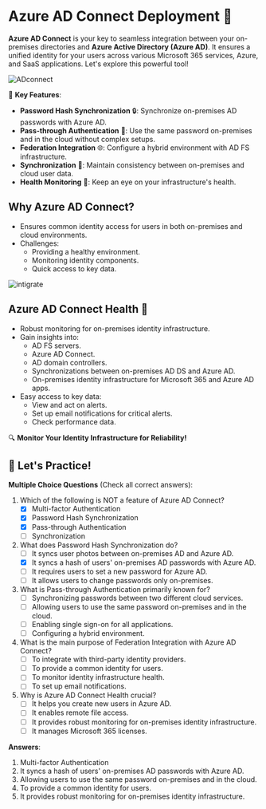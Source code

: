 # Azure AD Connect Deployment 🚀

**Azure AD Connect** is your key to seamless integration between your on-premises directories and **Azure Active Directory (Azure AD)**. It ensures a unified identity for your users across various Microsoft 365 services, Azure, and SaaS applications. Let's explore this powerful tool!

![ADconnect](https://learn.microsoft.com/en-us/training/wwl-azure/hybrid-identity/media/az500-active-directory-connect-0d951381.png)

🔐 **Key Features**:
- **Password Hash Synchronization** 🔒: Synchronize on-premises AD passwords with Azure AD.
- **Pass-through Authentication** 🔄: Use the same password on-premises and in the cloud without complex setups.
- **Federation Integration** 🌐: Configure a hybrid environment with AD FS infrastructure.
- **Synchronization** 🔄: Maintain consistency between on-premises and cloud user data.
- **Health Monitoring** 🏥: Keep an eye on your infrastructure's health.

## Why Azure AD Connect?
- Ensures common identity access for users in both on-premises and cloud environments.
- Challenges:
  - Providing a healthy environment.
  - Monitoring identity components.
  - Quick access to key data.

![intigrate](https://learn.microsoft.com/en-us/training/wwl-azure/hybrid-identity/media/az500-active-directory-connect-health-db3b7adb.png)

## Azure AD Connect Health 🏥
- Robust monitoring for on-premises identity infrastructure.
- Gain insights into:
  - AD FS servers.
  - Azure AD Connect.
  - AD domain controllers.
  - Synchronizations between on-premises AD DS and Azure AD.
  - On-premises identity infrastructure for Microsoft 365 and Azure AD apps.
- Easy access to key data:
  - View and act on alerts.
  - Set up email notifications for critical alerts.
  - Check performance data.

🔍 **Monitor Your Identity Infrastructure for Reliability!**

## 🌟 Let's Practice!

**Multiple Choice Questions** (Check all correct answers):

1. Which of the following is NOT a feature of Azure AD Connect?
   - [x] Multi-factor Authentication
   - [x] Password Hash Synchronization
   - [x] Pass-through Authentication
   - [ ] Synchronization

2. What does Password Hash Synchronization do?
   - [ ] It syncs user photos between on-premises AD and Azure AD.
   - [x] It syncs a hash of users' on-premises AD passwords with Azure AD.
   - [ ] It requires users to set a new password for Azure AD.
   - [ ] It allows users to change passwords only on-premises.

3. What is Pass-through Authentication primarily known for?
   - [ ] Synchronizing passwords between two different cloud services.
   - [ ] Allowing users to use the same password on-premises and in the cloud.
   - [ ] Enabling single sign-on for all applications.
   - [ ] Configuring a hybrid environment.

4. What is the main purpose of Federation Integration with Azure AD Connect?
   - [ ] To integrate with third-party identity providers.
   - [ ] To provide a common identity for users.
   - [ ] To monitor identity infrastructure health.
   - [ ] To set up email notifications.

5. Why is Azure AD Connect Health crucial?
   - [ ] It helps you create new users in Azure AD.
   - [ ] It enables remote file access.
   - [ ] It provides robust monitoring for on-premises identity infrastructure.
   - [ ] It manages Microsoft 365 licenses.

**Answers**:
1. Multi-factor Authentication
2. It syncs a hash of users' on-premises AD passwords with Azure AD.
3. Allowing users to use the same password on-premises and in the cloud.
4. To provide a common identity for users.
5. It provides robust monitoring for on-premises identity infrastructure.